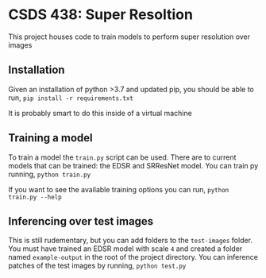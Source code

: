 # CSDS 438: Super Resoltion
This project houses code to train models to perform super resolution over images

## Installation
Given an installation of python >3.7 and updated pip, you should be able to run,
`pip install -r requirements.txt`

It is probably smart to do this inside of a virtual machine

## Training a model
To train a model the `train.py` script can be used. There are to current models that can be trained:
the EDSR and SRResNet model. You can train py running,
`python train.py`

If you want to see the available training options you can run,
`python train.py --help`

## Inferencing over test images
This is still rudementary, but you can add folders to the `test-images` folder. You must have trained an EDSR model with scale `4` and created a folder named `example-output` in the root of the project directory. You can inference patches of the test images by running, 
`python test.py`
